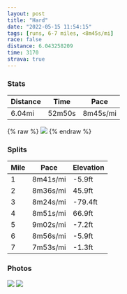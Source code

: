 ```yaml
---
layout: post
title: "Hard"
date: "2022-05-15 11:54:15"
tags: [runs, 6-7 miles, <8m45s/mi]
race: false
distance: 6.043258209
time: 3170
strava: true
---
```


### Stats

| Distance | Time | Pace |
|----------|------|------|
|6.04mi|52m50s|8m45s/mi|

{% raw %}
<img src='https://maps.googleapis.com/maps/api/staticmap?maptype=roadmap&path=enc:qpywFfbpbMNq@Vu@PSHa@Xq@DMj@cAPk@B[Ro@ASJ{AWg@y@aAo@SsAm@_@W{DuBQS{@wAIUEyAIgANsAb@qAPw@Ds@Km@w@kBWc@YU_A]MM_@M_Ao@q@gAuA_Ds@{@OMkAe@mBg@k@H}@h@SFeAHq@KgAs@aA{@[]QYUi@Mg@a@_AYW_AOiAB}@YsASsAi@YEa@OoAu@gAy@WWUSoAgB[Wk@q@gAm@mAc@_Ae@m@c@]YOIi@m@q@iAEUAYWeBOu@?s@Fk@Jm@L{AA_AK_@Q[a@a@e@YIKe@[aE}BKSi@a@oC{AyA{@g@Ug@]_Aw@]KmAcAUMYW_@YmBq@WI[AiAJeACk@Ug@Iw@BWHa@PgAx@e@Fc@Cw@MgAm@o@Uc@Wk@e@o@{@y@u@IU{@eA]q@g@k@e@S]GqANe@@gCUm@Ga@Kc@Me@Qk@m@a@q@k@aACS]w@_@]c@Aa@LYh@C^Fr@Ll@R\d@j@Tv@?b@Q~@OT]Vm@CGI_@UeBaBkBoA]MGGiBi@g@BQJ_@f@_@\U\m@hAeA|BAXGb@YfAEb@U`A?b@CTIVCT@f@DRTVx@n@VLp@NJH`@Ib@m@`@qCNk@b@i@LGf@OV@`@Hh@EVEJIVGTMv@UVAj@R|@r@^PRXP\Xp@XjAFrAPh@X`@HL^PfAb@ZR^^Td@Nh@T`BDj@Tp@Vh@h@r@Vf@\\VRj@Zn@TdAh@vA`@dAl@RXRNx@~@`@vAR`@RZTRd@Pv@PnBI`@HVLt@p@`@bATzATdARb@FJN^p@|@Tf@x@fAXXX^l@ZZJn@HlAHjAKn@S^Sz@S~AUN@rAh@~AvAZZ|@jAdAfBFRTb@X\\Xf@R^@lAOn@C\@\P`@V^NLJHLXR\`@d@dApAjBb@\T\TBHVDHhAfA~AvBlAtCh@`A~@bAHN\Xd@Ld@F^DZA^B^?\IbAE|AMJ?j@Nt@l@LDNPXd@Jf@L`AJZNZHJrArA`@Z|@b@j@ZNBlAd@l@HfAb@dBhA\`@Xd@d@^PTr@tAdBfCPZt@p@\^fAZf@p@VRj@g@ZO^]Ja@&key=AIzaSyC1MId7bFpkLXNAaYhBSTb8jLyiSqzbDtM&size=800x800&markers=color:yellow|label:S|40.76825,-73.9794&markers=color:green|label:F|40.768629999999995,-73.97930000000001'>
{% endraw %}

### Splits

| Mile | Pace | Elevation |
|------|------|-----------|
|1|8m41s/mi|-5.9ft|
|2|8m36s/mi|45.9ft|
|3|8m24s/mi|-79.4ft|
|4|8m51s/mi|66.9ft|
|5|9m02s/mi|-7.2ft|
|6|8m56s/mi|-5.9ft|
|7|7m53s/mi|-1.3ft|

### Photos
<img src='https://dgtzuqphqg23d.cloudfront.net/uoeDmFilPy4Pi0nU1PyaoUxv_AhUfKrMz21AgOAtWco-576x768.jpg'>

<img src='https://dgtzuqphqg23d.cloudfront.net/PPl88hYZpxDqEZbA-p1t_aTCTaAiGYV-kb7qkjUDi1o-614x768.jpg'>
